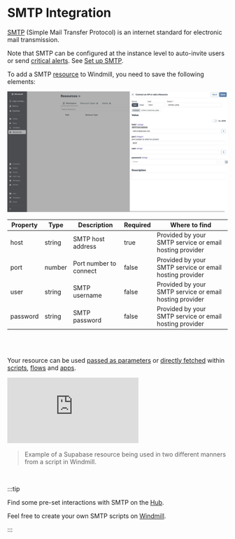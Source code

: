 # SMTP Integration

[SMTP](https://en.wikipedia.org/wiki/Simple_Mail_Transfer_Protocol) (Simple Mail Transfer Protocol) is an internet standard for electronic mail transmission.

Note that SMTP can be configured at the instance level to auto-invite users or send [critical alerts](../core_concepts/37_critical_alert_channels/index.mdx). See [Set up SMTP](../advanced/1_self_host/index.mdx#set-up-smtp-from-the-ui).

To add a SMTP [resource](../core_concepts/3_resources_and_types/index.mdx) to Windmill, you need to save the following elements:

![Add SMTP Resource](../assets/integrations/add-smtp.png.webp)

| Property | Type   | Description            | Required | Where to find                                           |
| -------- | ------ | ---------------------- | -------- | ------------------------------------------------------- |
| host     | string | SMTP host address      | true     | Provided by your SMTP service or email hosting provider |
| port     | number | Port number to connect | false    | Provided by your SMTP service or email hosting provider |
| user     | string | SMTP username          | false    | Provided by your SMTP service or email hosting provider |
| password | string | SMTP password          | false    | Provided by your SMTP service or email hosting provider |

<br/><br/>

Your resource can be used [passed as parameters](../core_concepts/3_resources_and_types/index.mdx#passing-resources-as-parameters-to-scripts-preferred) or [directly fetched](../core_concepts/3_resources_and_types/index.mdx#fetching-them-from-within-a-script-by-using-the-wmill-client-in-the-respective-language) within [scripts](../script_editor/index.mdx), [flows](../flows/1_flow_editor.mdx) and [apps](../apps/0_app_editor/index.mdx).

<iframe
	style={{ aspectRatio: '16/9' }}
	src="https://www.youtube.com/embed/ggJQtzvqaqA"
	title="YouTube video player"
	frameBorder="0"
	allow="accelerometer; autoplay; clipboard-write; encrypted-media; gyroscope; picture-in-picture; web-share"
	allowFullScreen
	className="border-2 rounded-lg object-cover w-full dark:border-gray-800"
></iframe>

<br/>

> Example of a Supabase resource being used in two different manners from a script in Windmill.
<br/>

:::tip

Find some pre-set interactions with SMTP on the [Hub](https://hub.windmill.dev/integrations/smtp).

Feel free to create your own SMTP scripts on [Windmill](../getting_started/00_how_to_use_windmill/index.mdx).

:::
